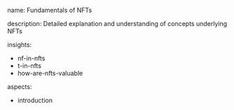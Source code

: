 name: Fundamentals of NFTs

description: Detailed explanation and understanding of concepts underlying NFTs

insights:
  - nf-in-nfts
  - t-in-nfts
  - how-are-nfts-valuable

aspects:
  - introduction
